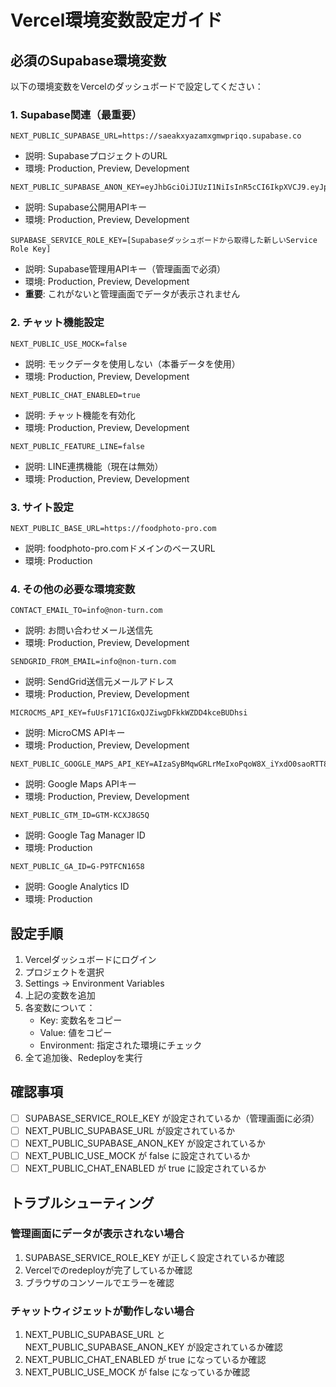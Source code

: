 # Vercel環境変数設定ガイド

## 必須のSupabase環境変数

以下の環境変数をVercelのダッシュボードで設定してください：

### 1. Supabase関連（最重要）

```
NEXT_PUBLIC_SUPABASE_URL=https://saeakxyazamxgmwpriqo.supabase.co
```
- 説明: SupabaseプロジェクトのURL
- 環境: Production, Preview, Development

```
NEXT_PUBLIC_SUPABASE_ANON_KEY=eyJhbGciOiJIUzI1NiIsInR5cCI6IkpXVCJ9.eyJpc3MiOiJzdXBhYmFzZSIsInJlZiI6InNhZWFreHlhemFteGdtd3ByaXFvIiwicm9sZSI6ImFub24iLCJpYXQiOjE3NTc2MzE3NzksImV4cCI6MjA3MzIwNzc3OX0.n_kMeKDdHMeOAp6VOXxE54gsQW5q6HjDPlLEQSc9csk
```
- 説明: Supabase公開用APIキー
- 環境: Production, Preview, Development

```
SUPABASE_SERVICE_ROLE_KEY=[Supabaseダッシュボードから取得した新しいService Role Key]
```
- 説明: Supabase管理用APIキー（管理画面で必須）
- 環境: Production, Preview, Development
- **重要**: これがないと管理画面でデータが表示されません

### 2. チャット機能設定

```
NEXT_PUBLIC_USE_MOCK=false
```
- 説明: モックデータを使用しない（本番データを使用）
- 環境: Production, Preview, Development

```
NEXT_PUBLIC_CHAT_ENABLED=true
```
- 説明: チャット機能を有効化
- 環境: Production, Preview, Development

```
NEXT_PUBLIC_FEATURE_LINE=false
```
- 説明: LINE連携機能（現在は無効）
- 環境: Production, Preview, Development

### 3. サイト設定

```
NEXT_PUBLIC_BASE_URL=https://foodphoto-pro.com
```
- 説明: foodphoto-pro.comドメインのベースURL
- 環境: Production

### 4. その他の必要な環境変数

```
CONTACT_EMAIL_TO=info@non-turn.com
```
- 説明: お問い合わせメール送信先
- 環境: Production, Preview, Development

```
SENDGRID_FROM_EMAIL=info@non-turn.com
```
- 説明: SendGrid送信元メールアドレス
- 環境: Production, Preview, Development

```
MICROCMS_API_KEY=fuUsF171CIGxQJZiwgDFkkWZDD4kceBUDhsi
```
- 説明: MicroCMS APIキー
- 環境: Production, Preview, Development

```
NEXT_PUBLIC_GOOGLE_MAPS_API_KEY=AIzaSyBMqwGRLrMeIxoPqoW8X_iYxdO0saoRTT8
```
- 説明: Google Maps APIキー
- 環境: Production, Preview, Development

```
NEXT_PUBLIC_GTM_ID=GTM-KCXJ8G5Q
```
- 説明: Google Tag Manager ID
- 環境: Production

```
NEXT_PUBLIC_GA_ID=G-P9TFCN1658
```
- 説明: Google Analytics ID
- 環境: Production

## 設定手順

1. Vercelダッシュボードにログイン
2. プロジェクトを選択
3. Settings → Environment Variables
4. 上記の変数を追加
5. 各変数について：
   - Key: 変数名をコピー
   - Value: 値をコピー
   - Environment: 指定された環境にチェック
6. 全て追加後、Redeployを実行

## 確認事項

- [ ] SUPABASE_SERVICE_ROLE_KEY が設定されているか（管理画面に必須）
- [ ] NEXT_PUBLIC_SUPABASE_URL が設定されているか
- [ ] NEXT_PUBLIC_SUPABASE_ANON_KEY が設定されているか
- [ ] NEXT_PUBLIC_USE_MOCK が false に設定されているか
- [ ] NEXT_PUBLIC_CHAT_ENABLED が true に設定されているか

## トラブルシューティング

### 管理画面にデータが表示されない場合
1. SUPABASE_SERVICE_ROLE_KEY が正しく設定されているか確認
2. Vercelでのredeployが完了しているか確認
3. ブラウザのコンソールでエラーを確認

### チャットウィジェットが動作しない場合
1. NEXT_PUBLIC_SUPABASE_URL と NEXT_PUBLIC_SUPABASE_ANON_KEY が設定されているか確認
2. NEXT_PUBLIC_CHAT_ENABLED が true になっているか確認
3. NEXT_PUBLIC_USE_MOCK が false になっているか確認